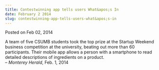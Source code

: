 ```yaml
---
title: Contestwinning app tells users What&apos;s In
date: February 2 2014
slug: contestwinning-app-tells-users-what&apos;s-in
---
```


 



<span class="date">Posted on Feb 02, 2014    </span>
<p>A team of five CSUMB students took the top prize at the Startup
Weekend business competition at the university, beating out more
than 60 participants. Their mobile app allows a person with a
smartphone to read detailed descriptions of ingredients on a
product.<br>
&#x2013; <em>Monterey Herald</em>, Feb. 1, 2014</br></p>





```
